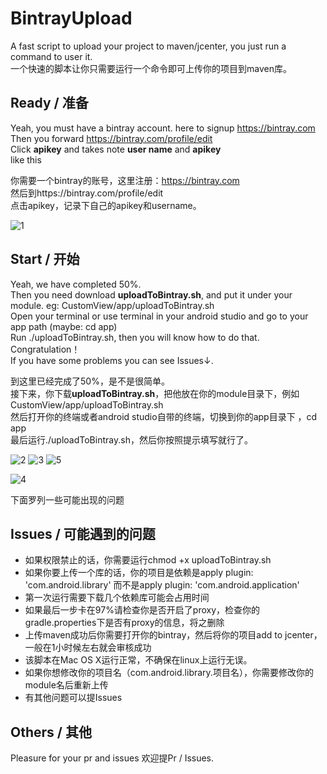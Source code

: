 # BintrayUpload
A fast script to upload your project to maven/jcenter, you just run a command to user it.   
一个快速的脚本让你只需要运行一个命令即可上传你的项目到maven库。

## Ready / 准备
Yeah, you must have a bintray account. here to signup https://bintray.com  
Then you forward https://bintray.com/profile/edit   
Click **apikey** and takes note **user name** and **apikey**  
like this


你需要一个bintray的账号，这里注册：https://bintray.com    
然后到https://bintray.com/profile/edit    
点击apikey，记录下自己的apikey和username。

![1](https://cloud.githubusercontent.com/assets/14801837/17085094/3cf28fe6-5202-11e6-871b-f8cbbb22c1d5.png)

## Start / 开始
Yeah, we have completed 50%.   
Then you need download **uploadToBintray.sh**, and put it under your module. eg: CustomView/app/uploadToBintray.sh    
Open your terminal or use terminal in your android studio  and go to your app path  (maybe: cd app)  
Run ./uploadToBintray.sh, then you will know how to do that.  
Congratulation！  
If you have some problems you can see Issues↓.  


到这里已经完成了50%，是不是很简单。  
接下来，你下载**uploadToBintray.sh**，把他放在你的module目录下，例如CustomView/app/uploadToBintray.sh  
然后打开你的终端或者android studio自带的终端，切换到你的app目录下 ，cd app  
最后运行./uploadToBintray.sh，然后你按照提示填写就行了。  

![2](https://cloud.githubusercontent.com/assets/14801837/17085098/4f4beec6-5202-11e6-9660-abc8790db425.png)
![3](https://cloud.githubusercontent.com/assets/14801837/17085250/865ef51c-5206-11e6-8c09-5605ce144c64.png)
![5](https://cloud.githubusercontent.com/assets/14801837/17085251/879874a8-5206-11e6-93d9-07c9e031e938.png)

![4](https://cloud.githubusercontent.com/assets/14801837/17085136/8aed401e-5203-11e6-951c-ff177120e51a.png)

下面罗列一些可能出现的问题


## Issues / 可能遇到的问题
- 如果权限禁止的话，你需要运行chmod +x uploadToBintray.sh
- 如果你要上传一个库的话，你的项目是依赖是apply plugin: 'com.android.library' 而不是apply plugin: 'com.android.application'
- 第一次运行需要下载几个依赖库可能会占用时间
- 如果最后一步卡在97%请检查你是否开启了proxy，检查你的gradle.properties下是否有proxy的信息，将之删除
- 上传maven成功后你需要打开你的bintray，然后将你的项目add to jcenter，一般在1小时候左右就会审核成功
- 该脚本在Mac OS X运行正常，不确保在linux上运行无误。
- 如果你想修改你的项目名（com.android.library.项目名），你需要修改你的module名后重新上传
- 有其他问题可以提Issues


## Others / 其他
Pleasure for your pr and issues
欢迎提Pr / Issues.  
